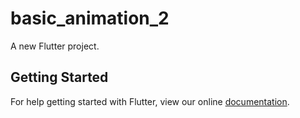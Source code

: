 # basic_animation_2

A new Flutter project.

## Getting Started

For help getting started with Flutter, view our online
[documentation](https://flutter.io/).
